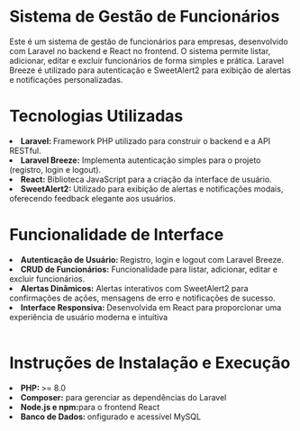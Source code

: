 <h1>Sistema de Gestão de Funcionários</h1>

<p>
Este é um sistema de gestão de funcionários para empresas, desenvolvido com Laravel no backend e React no frontend. O sistema permite listar, adicionar, editar e excluir funcionários de forma simples e prática. Laravel Breeze é utilizado para autenticação e SweetAlert2 para exibição de alertas e notificações personalizadas.
</p>

<h1>Tecnologias Utilizadas</h1>
<li><strong>Laravel: </strong> Framework PHP utilizado para construir o backend e a API RESTful.</li>
<li><strong>Laravel Breeze:</strong> Implementa autenticação simples para o projeto (registro, login e logout).</li>
<li><strong>React:</strong> Biblioteca JavaScript para a criação da interface de usuário.</li>
<li><strong>SweetAlert2: </strong>Utilizado para exibição de alertas e notificações modais, oferecendo feedback elegante aos usuários.</li>


<h1>Funcionalidade de Interface</h1>
<li><strong>Autenticação de Usuário: </strong> Registro, login e logout com Laravel Breeze.</li>
<li><strong>CRUD de Funcionários:</strong> Funcionalidade para listar, adicionar, editar e excluir funcionários.</li>
<li><strong>Alertas Dinâmicos:</strong> Alertas interativos com SweetAlert2 para confirmações de ações, mensagens de erro e notificações de sucesso.</li>
<li><strong>Interface Responsiva: </strong>Desenvolvida em React para proporcionar uma experiência de usuário moderna e intuitiva</li>


<br>


<h1>Instruções de Instalação e Execução</h1>
<li><strong>PHP: </strong>>= 8.0</li>
<li><strong>Composer:</strong> para gerenciar as dependências do Laravel</li>
<li><strong>Node.js e npm:</strong>para o frontend React</li>
<li><strong>Banco de Dados: </strong>onfigurado e acessível MySQL</li>


